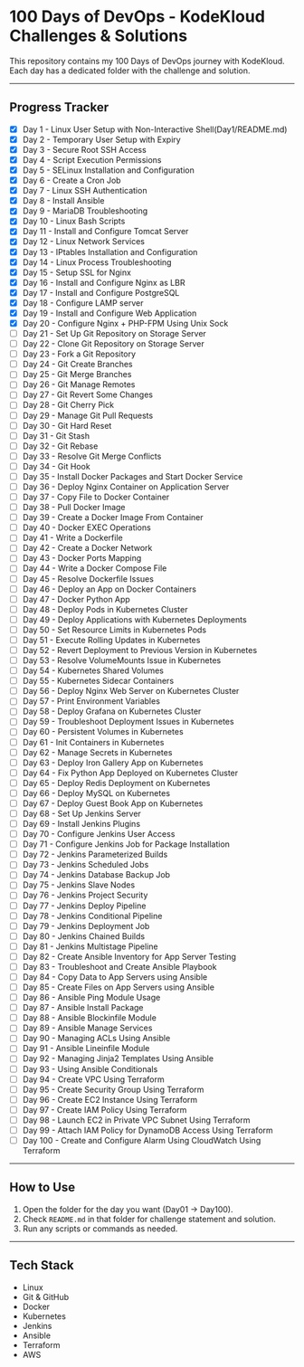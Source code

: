 # 100 Days of DevOps - KodeKloud Challenges & Solutions

This repository contains my 100 Days of DevOps journey with KodeKloud.  
Each day has a dedicated folder with the challenge and solution.

---

## Progress Tracker
- [x] Day 1 - Linux User Setup with Non-Interactive Shell(Day1/README.md) 
- [x] Day 2 - Temporary User Setup with Expiry  
- [x] Day 3 - Secure Root SSH Access  
- [x] Day 4 - Script Execution Permissions  
- [x] Day 5 - SELinux Installation and Configuration  
- [x] Day 6 - Create a Cron Job  
- [x] Day 7 - Linux SSH Authentication  
- [x] Day 8 - Install Ansible  
- [x] Day 9 - MariaDB Troubleshooting  
- [x] Day 10 - Linux Bash Scripts  
- [x] Day 11 - Install and Configure Tomcat Server  
- [x] Day 12 - Linux Network Services  
- [x] Day 13 - IPtables Installation and Configuration  
- [x] Day 14 - Linux Process Troubleshooting  
- [x] Day 15 - Setup SSL for Nginx  
- [x] Day 16 - Install and Configure Nginx as LBR  
- [x] Day 17 - Install and Configure PostgreSQL  
- [x] Day 18 - Configure LAMP server  
- [x] Day 19 - Install and Configure Web Application  
- [x] Day 20 - Configure Nginx + PHP-FPM Using Unix Sock  
- [ ] Day 21 - Set Up Git Repository on Storage Server  
- [ ] Day 22 - Clone Git Repository on Storage Server  
- [ ] Day 23 - Fork a Git Repository  
- [ ] Day 24 - Git Create Branches  
- [ ] Day 25 - Git Merge Branches  
- [ ] Day 26 - Git Manage Remotes  
- [ ] Day 27 - Git Revert Some Changes  
- [ ] Day 28 - Git Cherry Pick  
- [ ] Day 29 - Manage Git Pull Requests  
- [ ] Day 30 - Git Hard Reset  
- [ ] Day 31 - Git Stash  
- [ ] Day 32 - Git Rebase  
- [ ] Day 33 - Resolve Git Merge Conflicts  
- [ ] Day 34 - Git Hook  
- [ ] Day 35 - Install Docker Packages and Start Docker Service  
- [ ] Day 36 - Deploy Nginx Container on Application Server  
- [ ] Day 37 - Copy File to Docker Container  
- [ ] Day 38 - Pull Docker Image  
- [ ] Day 39 - Create a Docker Image From Container  
- [ ] Day 40 - Docker EXEC Operations  
- [ ] Day 41 - Write a Dockerfile  
- [ ] Day 42 - Create a Docker Network  
- [ ] Day 43 - Docker Ports Mapping  
- [ ] Day 44 - Write a Docker Compose File  
- [ ] Day 45 - Resolve Dockerfile Issues  
- [ ] Day 46 - Deploy an App on Docker Containers  
- [ ] Day 47 - Docker Python App  
- [ ] Day 48 - Deploy Pods in Kubernetes Cluster  
- [ ] Day 49 - Deploy Applications with Kubernetes Deployments  
- [ ] Day 50 - Set Resource Limits in Kubernetes Pods  
- [ ] Day 51 - Execute Rolling Updates in Kubernetes  
- [ ] Day 52 - Revert Deployment to Previous Version in Kubernetes  
- [ ] Day 53 - Resolve VolumeMounts Issue in Kubernetes  
- [ ] Day 54 - Kubernetes Shared Volumes  
- [ ] Day 55 - Kubernetes Sidecar Containers  
- [ ] Day 56 - Deploy Nginx Web Server on Kubernetes Cluster  
- [ ] Day 57 - Print Environment Variables  
- [ ] Day 58 - Deploy Grafana on Kubernetes Cluster  
- [ ] Day 59 - Troubleshoot Deployment Issues in Kubernetes  
- [ ] Day 60 - Persistent Volumes in Kubernetes  
- [ ] Day 61 - Init Containers in Kubernetes  
- [ ] Day 62 - Manage Secrets in Kubernetes  
- [ ] Day 63 - Deploy Iron Gallery App on Kubernetes  
- [ ] Day 64 - Fix Python App Deployed on Kubernetes Cluster  
- [ ] Day 65 - Deploy Redis Deployment on Kubernetes  
- [ ] Day 66 - Deploy MySQL on Kubernetes  
- [ ] Day 67 - Deploy Guest Book App on Kubernetes  
- [ ] Day 68 - Set Up Jenkins Server  
- [ ] Day 69 - Install Jenkins Plugins  
- [ ] Day 70 - Configure Jenkins User Access  
- [ ] Day 71 - Configure Jenkins Job for Package Installation  
- [ ] Day 72 - Jenkins Parameterized Builds  
- [ ] Day 73 - Jenkins Scheduled Jobs  
- [ ] Day 74 - Jenkins Database Backup Job  
- [ ] Day 75 - Jenkins Slave Nodes  
- [ ] Day 76 - Jenkins Project Security  
- [ ] Day 77 - Jenkins Deploy Pipeline  
- [ ] Day 78 - Jenkins Conditional Pipeline  
- [ ] Day 79 - Jenkins Deployment Job  
- [ ] Day 80 - Jenkins Chained Builds  
- [ ] Day 81 - Jenkins Multistage Pipeline  
- [ ] Day 82 - Create Ansible Inventory for App Server Testing  
- [ ] Day 83 - Troubleshoot and Create Ansible Playbook  
- [ ] Day 84 - Copy Data to App Servers using Ansible  
- [ ] Day 85 - Create Files on App Servers using Ansible  
- [ ] Day 86 - Ansible Ping Module Usage  
- [ ] Day 87 - Ansible Install Package  
- [ ] Day 88 - Ansible Blockinfile Module  
- [ ] Day 89 - Ansible Manage Services  
- [ ] Day 90 - Managing ACLs Using Ansible  
- [ ] Day 91 - Ansible Lineinfile Module  
- [ ] Day 92 - Managing Jinja2 Templates Using Ansible  
- [ ] Day 93 - Using Ansible Conditionals  
- [ ] Day 94 - Create VPC Using Terraform  
- [ ] Day 95 - Create Security Group Using Terraform  
- [ ] Day 96 - Create EC2 Instance Using Terraform  
- [ ] Day 97 - Create IAM Policy Using Terraform  
- [ ] Day 98 - Launch EC2 in Private VPC Subnet Using Terraform  
- [ ] Day 99 - Attach IAM Policy for DynamoDB Access Using Terraform  
- [ ] Day 100 - Create and Configure Alarm Using CloudWatch Using Terraform  

---

## How to Use
1. Open the folder for the day you want (Day01 → Day100).  
2. Check `README.md` in that folder for challenge statement and solution.  
3. Run any scripts or commands as needed.  

---

## Tech Stack
- Linux  
- Git & GitHub  
- Docker  
- Kubernetes  
- Jenkins  
- Ansible  
- Terraform  
- AWS
